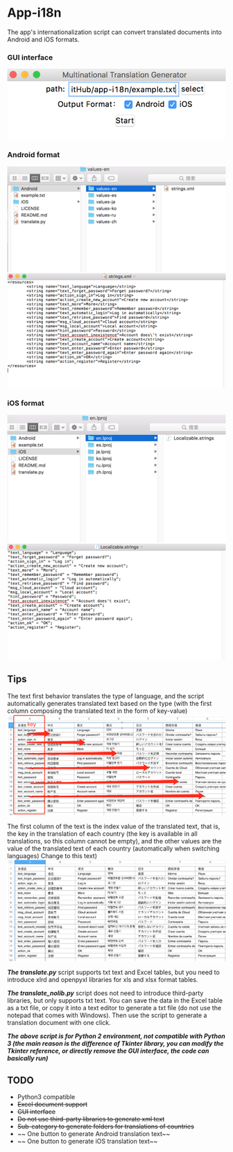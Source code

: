 # App-i18n

The app's internationalization script can convert translated documents into Android and iOS formats.

### GUI interface

![GUI界面](../img/program_interface.png)

### Android format

![Android格式输出](../img/output_Android.png)
![Android格式输出详情](../img/output_Android_details.png)

### iOS format

![iOS格式输出](../img/output_iOS.png)
![iOS格式输出详情](../img/output_iOS_details.png)

## Tips

The text first behavior translates the type of language, and the script automatically generates translated text based on the type (with the first column composing the translated text in the form of key-value) ![First line of text](../img/first_row.png)

The first column of the text is the index value of the translated text, that is, the key in the translation of each country (the key is available in all translations, so this column cannot be empty), and the other values are the value of the translated text of each country (automatically when switching languages) Change to this text) ![First column of text](../img/first_col.png)

***The translate.py*** script supports txt text and Excel tables, but you need to introduce xlrd and openpyxl libraries for xls and xlsx format tables.

***The translate_nolib.py*** script does not need to introduce third-party libraries, but only supports txt text. You can save the data in the Excel table as a txt file, or copy it into a text editor to generate a txt file (do not use the notepad that comes with Windows). Then use the script to generate a translation document with one click.

***The above script is for Python 2 environment, not compatible with Python 3 (the main reason is the difference of Tkinter library, you can modify the Tkinter reference, or directly remove the GUI interface, the code can basically run)***

## TODO

- Python3 compatible
- ~~Excel document support~~
- ~~GUI interface~~
- ~~Do not use third-party libraries to generate xml text~~
- ~~Sub-category to generate folders for translations of countries~~
- ~~ One button to generate Android translation text~~
- ~~ One button to generate iOS translation text~~
